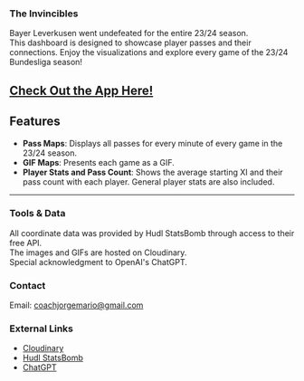 ### The Invincibles 
Bayer Leverkusen went undefeated for the entire 23/24 season.  
This dashboard is designed to showcase player passes and their connections.
Enjoy the visualizations and explore every game of the 23/24 Bundesliga season!

[Check Out the App Here!](https://invincibles.streamlit.app/)
---

## Features  
- **Pass Maps**: Displays all passes for every minute of every game in the 23/24 season.  
- **GIF Maps**: Presents each game as a GIF.  
- **Player Stats and Pass Count**: Shows the average starting XI and their pass count with each player. General player stats are also included.

---
### Tools & Data
All coordinate data was provided by Hudl StatsBomb through access to their free API.  
The images and GIFs are hosted on Cloudinary.  
Special acknowledgment to OpenAI's ChatGPT.

### Contact
Email: [coachjorgemario@gmail.com](mailto:coachjorgemario@gmail.com)

### External Links
- [Cloudinary](https://cloudinary.com)
- [Hudl StatsBomb](https://statsbomb.com/)
- [ChatGPT](https://openai.com/chatgpt)
